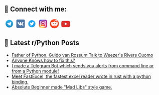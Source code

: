 ## 🔎 Connect with me:
[<img src="https://github.com/bullbesh/bullbesh/blob/main/images/Telegram.png" width="32" height="32" />](https://t.me/bullbesh)
[<img src="https://github.com/bullbesh/bullbesh/blob/main/images/VK.png" width="32" height="32" />](https://vk.com/bullbesh)
[<img src="https://github.com/bullbesh/bullbesh/blob/main/images/Twitter.png" width="32" height="32" />](https://twitter.com/bullbesh1)
[<img src="https://github.com/bullbesh/bullbesh/blob/main/images/Instagram.png" width="32" height="32" />](https://www.instagram.com/bullbesh)
[<img src="https://github.com/bullbesh/bullbesh/blob/main/images/Reddit.png" width="32" height="32" />](https://www.reddit.com/user/bullbesh)
[<img src="https://github.com/bullbesh/bullbesh/blob/main/images/YouTube.png" width="32" height="32" />](https://www.youtube.com/channel/UCtfjRs6uzgq5mfm8S06WTcg)

## 📕 Latest r/Python Posts
<!-- BLOG-POST-LIST:START -->
- [Father of Python, Guido van Rossum Talk to Weezer&#39;s Rivers Cuomo](https://www.reddit.com/r/Python/comments/z2uo5z/father_of_python_guido_van_rossum_talk_to_weezers/)
- [Anyone Knows how to fix this?](https://www.reddit.com/r/Python/comments/z2udv7/anyone_knows_how_to_fix_this/)
- [I made a Telegram Bot which sends you alerts from command line or from a Python module!](https://www.reddit.com/r/Python/comments/z2tony/i_made_a_telegram_bot_which_sends_you_alerts_from/)
- [Meet FastExcel, the fastest excel reader wrote in rust with a python binding.](https://www.reddit.com/r/Python/comments/z2thpb/meet_fastexcel_the_fastest_excel_reader_wrote_in/)
- [Absolute Beginner made &quot;Mad Libs&quot; style game.](https://www.reddit.com/r/Python/comments/z2o595/absolute_beginner_made_mad_libs_style_game/)
<!-- BLOG-POST-LIST:END -->
